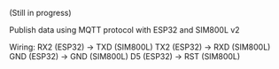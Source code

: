 (Still in progress)

Publish data using MQTT protocol with ESP32 and SIM800L v2

Wiring:
RX2 (ESP32) -> TXD (SIM800L)
TX2 (ESP32) -> RXD (SIM800L)
GND (ESP32) -> GND (SIM800L)
D5 (ESP32)  -> RST (SIM800L)


